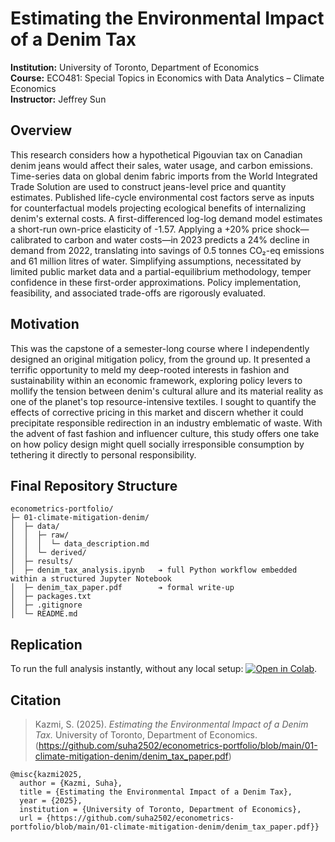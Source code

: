 # Estimating the Environmental Impact of a Denim Tax

**Institution:** University of Toronto, Department of Economics  
**Course:** ECO481: Special Topics in Economics with Data Analytics – Climate Economics  
**Instructor:** Jeffrey Sun

## Overview

This research considers how a hypothetical Pigouvian tax on Canadian denim jeans would affect their sales, water usage, and carbon emissions. Time-series data on global denim fabric imports from the World Integrated Trade Solution are used to construct jeans-level price and quantity estimates. Published life-cycle environmental cost factors serve as inputs for counterfactual models projecting ecological benefits of internalizing denim's external costs. A first-differenced log-log demand model estimates a short-run own-price elasticity of -1.57. Applying a +20% price shock—calibrated to carbon and water costs—in 2023 predicts a 24% decline in demand from 2022, translating into savings of 0.5 tonnes CO₂-eq emissions and 61 million litres of water. Simplifying assumptions, necessitated by limited public market data and a partial-equilibrium methodology, temper confidence in these first-order approximations. Policy implementation, feasibility, and associated trade-offs are rigorously evaluated.

## Motivation

This was the capstone of a semester-long course where I independently designed an original mitigation policy, from the ground up. It presented a terrific opportunity to meld my deep-rooted interests in fashion and sustainability within an economic framework, exploring policy levers to mollify the tension between denim's cultural allure and its material reality as one of the planet's top resource-intensive textiles. I sought to quantify the effects of corrective pricing in this market and discern whether it could precipitate responsible redirection in an industry emblematic of waste. With the advent of fast fashion and influencer culture, this study offers one take on how policy design might quell socially irresponsible consumption by tethering it directly to personal responsibility.

## Final Repository Structure

```
econometrics-portfolio/
├─ 01-climate-mitigation-denim/
│  ├─ data/
│  │  ├─ raw/
│  │  │  └─ data_description.md
│  │  └─ derived/
│  ├─ results/
│  ├─ denim_tax_analysis.ipynb   ➔ full Python workflow embedded within a structured Jupyter Notebook
│  ├─ denim_tax_paper.pdf        ➔ formal write-up
│  ├─ packages.txt
│  ├─ .gitignore
│  └─ README.md
```

## Replication

To run the full analysis instantly, without any local setup: [![Open in Colab](https://colab.research.google.com/assets/colab-badge.svg)](https://colab.research.google.com/github/suha2502/econometrics-portfolio/blob/main/01-climate-mitigation-denim/denim_tax_analysis.ipynb).

## Citation

> Kazmi, S. (2025). *Estimating the Environmental Impact of a Denim Tax.* University of Toronto, Department of Economics.
> (https://github.com/suha2502/econometrics-portfolio/blob/main/01-climate-mitigation-denim/denim_tax_paper.pdf)

```
@misc{kazmi2025,
  author = {Kazmi, Suha},
  title = {Estimating the Environmental Impact of a Denim Tax},
  year = {2025},
  institution = {University of Toronto, Department of Economics},
  url = {https://github.com/suha2502/econometrics-portfolio/blob/main/01-climate-mitigation-denim/denim_tax_paper.pdf}}
```

